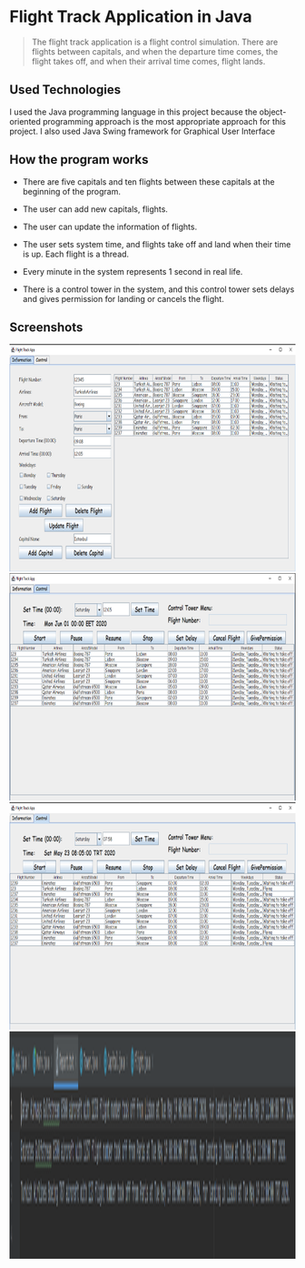 # Flight Track Application in Java
> The flight track application is a flight control simulation. There are flights between capitals, and when the departure time comes, the flight takes off, and when their arrival time comes, flight lands.

## Used Technologies

I used the Java programming language in this project because the object-oriented programming approach is the most appropriate approach for this project. I also used Java Swing framework for Graphical User Interface

## How the program works

- There are five capitals and ten flights between these capitals at the beginning of the program.

- The user can add new capitals, flights.

- The user can update the information of flights.

- The user sets system time, and flights take off and land when their time is up. Each flight is a thread.

- Every minute in the system represents 1 second in real life.

- There is a control tower in the system, and this control tower sets delays and gives permission for landing or cancels the flight.

## Screenshots

<img src="img/1.png" height = "400" width = "600">

<img src="img/2.png" height = "400" width = "600">

<img src="img/3.png" height = "400" width = "600">

<img src="img/4.png" height = "400" width = "4000">
